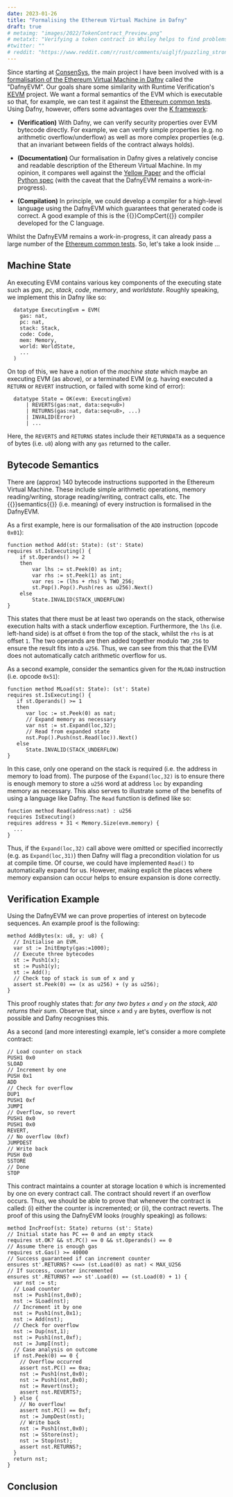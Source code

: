 ```yaml
---
date: 2023-01-26
title: "Formalising the Ethereum Virtual Machine in Dafny"
draft: true
# metaimg: "images/2022/TokenContract_Preview.png"
# metatxt: "Verifying a token contract in Whiley helps to find problems."
#twitter: ""
# reddit: "https://www.reddit.com/r/rust/comments/uigljf/puzzling_strong_updates_in_rust/"
---
```


Since starting at [ConsenSys](https://consensys.net/), the main project I have been involved with is a [formalisation of the Ethereum Virtual Machine in Dafny](https://github.com/ConsenSys/evm-dafny) called the "DafnyEVM".  Our goals share some similarity with Runtime Verification's [KEVM](https://github.com/runtimeverification/evm-semantics) project.  We want a formal semantics of the EVM which is executable so that, for example, we can test it against the [Ethereum common tests](https://github.com/ethereum/tests).  Using Dafny, however, offers some advantages over the [K framework](https://kframework.org/):

   * **(Verification)** With Dafny, we can verify security properties
     over EVM bytecode directly.  For example, we can verify simple
     properties (e.g. no arithmetic overflow/underflow) as well as
     more complex properties (e.g. that an invariant between fields of
     the contract always holds).

   * **(Documentation)** Our formalisation in Dafny gives a relatively
     concise and readable description of the Ethereum Virtual Machine.
     In my opinion, it compares well against the [Yellow
     Paper](https://ethereum.github.io/yellowpaper/paper.pdf) and the
     official [Python
     spec](https://github.com/ethereum/execution-specs) (with the
     caveat that the DafnyEVM remains a work-in-progress).
     
   * **(Compilation)** In principle, we could develop a compiler for a
     high-level language using the DafnyEVM which guarantees that
     generated code is correct.  A good example of this is the
     {{<wikip page="CompCert">}}CompCert{{</wikip>}} compiler
     developed for the C language.

Whilst the DafnyEVM remains a work-in-progress, it can already pass a
large number of the [Ethereum common
tests](https://github.com/ethereum/tests).  So, let's take a look
inside ...

## Machine State

An executing EVM contains various key components of the executing
state such as _gas_, _pc_, _stack_, _code_, _memory_, and
_worldstate_.  Roughly speaking, we implement this in Dafny like so:

```dafny
  datatype ExecutingEvm = EVM(
    gas: nat, 
    pc: nat, 
    stack: Stack, 
    code: Code,
    mem: Memory, 
    world: WorldState, 
    ...
  )
```

On top of this, we have a notion of the _machine state_ which maybe an
executing EVM (as above), or a terminated EVM (e.g. having executed a
`RETURN` or `REVERT` instruction, or failed with some kind of error):

```dafny
  datatype State = OK(evm: ExecutingEvm) 
      | REVERTS(gas:nat, data:seq<u8>)
      | RETURNS(gas:nat, data:seq<u8>, ...) 
      | INVALID(Error) 
      | ...
```

Here, the `REVERTS` and `RETURNS` states include their `RETURNDATA` as
a sequence of bytes (i.e. `u8`) along with any `gas` returned to the
caller.

## Bytecode Semantics

There are (approx) 140 bytecode instructions supported in the Ethereum
Virtual Machine.  These include simple arithmetic operations, memory
reading/writing, storage reading/writing, contract calls, etc.  The
{{<wikip page="Semantics_(computer_science)">}}semantics{{</wikip>}}
(i.e. meaning) of every instruction is formalised in the DafnyEVM.

As a first example, here is our formalisation of the `ADD` instruction
(opcode `0x01`):

```dafny
function method Add(st: State): (st': State)
requires st.IsExecuting() {
    if st.Operands() >= 2
    then
        var lhs := st.Peek(0) as int;
        var rhs := st.Peek(1) as int;
        var res := (lhs + rhs) % TWO_256;
        st.Pop().Pop().Push(res as u256).Next()
    else
        State.INVALID(STACK_UNDERFLOW)
}
```

This states that there must be at least two operands on the stack,
otherwise execution halts with a stack underflow exception.
Furthermore, the `lhs` (i.e. left-hand side) is at offset `0` from the
top of the stack, whilst the `rhs` is at offset `1`.  The two operands
are then added together modulo `TWO_256` to ensure the result fits
into a `u256`.  Thus, we can see from this that the EVM does not
automatically catch arithmetic overflow for us.

As a second example, consider the semantics given for the `MLOAD`
instruction (i.e. opcode `0x51`):

```dafny
function method MLoad(st: State): (st': State)
requires st.IsExecuting() {
   if st.Operands() >= 1
   then
      var loc := st.Peek(0) as nat;
      // Expand memory as necessary
      var nst := st.Expand(loc,32);
      // Read from expanded state
      nst.Pop().Push(nst.Read(loc)).Next()
   else
      State.INVALID(STACK_UNDERFLOW)
}
```

In this case, only one operand on the stack is required (i.e. the
address in memory to load from).  The purpose of the `Expand(loc,32)`
is to ensure there is enough memory to store a `u256` word at address
`loc` by expanding memory as necessary.  This also serves to
illustrate some of the benefits of using a language like Dafny.  The
`Read` function is defined like so:

```Dafny
function method Read(address:nat) : u256
requires IsExecuting()
requires address + 31 < Memory.Size(evm.memory) { 
  ... 
}
```

Thus, if the `Expand(loc,32)` call above were omitted or specified
incorrectly (e.g. as `Expand(loc,31)`) then Dafny will flag a
precondition violation for us at compile time.  Of course, we could
have implemented `Read()` to automatically expand for us.  However,
making explicit the places where memory expansion can occur helps to
ensure expansion is done correctly.

## Verification Example

Using the DafnyEVM we can prove properties of interest on bytecode
sequences.  An example proof is the following:

```Dafny
method AddBytes(x: u8, y: u8) {
  // Initialise an EVM.
  var st := InitEmpty(gas:=1000);
  // Execute three bytecodes
  st := Push1(x);
  st := Push1(y);
  st := Add();
  // Check top of stack is sum of x and y
  assert st.Peek(0) == (x as u256) + (y as u256);
}
```

This proof roughly states that: _for any two bytes `x` and `y` on the
stack, `ADD` returns their sum_.  Observe that, since `x` and `y` are
bytes, overflow is not possible and Dafny recognises this.

As a second (and more interesting) example, let's consider a more
complete contract:

```Dafny
// Load counter on stack
PUSH1 0x0
SLOAD
// Increment by one
PUSH 0x1
ADD 
// Check for overflow
DUP1
PUSH1 0xf
JUMPI
// Overflow, so revert
PUSH1 0x0
PUSH1 0x0
REVERT,
// No overflow (0xf) 
JUMPDEST
// Write back
PUSH 0x0
SSTORE
// Done
STOP
```

This contract maintains a counter at storage location `0` which is
incremented by one on every contract call.  The contract should revert
if an overflow occurs.  Thus, we should be able to prove that whenever
the contract is called: (i) either the counter is incremented; or
(ii), the contract reverts.  The proof of this using the DafnyEVM
looks (roughly speaking) as follows:

```Whiley
method IncProof(st: State) returns (st': State)
// Initial state has PC == 0 and an empty stack
requires st.OK? && st.PC() == 0 && st.Operands() == 0
// Assume there is enough gas
requires st.Gas() >= 40000
// Success guaranteed if can increment counter
ensures st'.RETURNS? <==> (st.Load(0) as nat) < MAX_U256
// If success, counter incremented
ensures st'.RETURNS? ==> st'.Load(0) == (st.Load(0) + 1) {
  var nst := st;
  // Load counter
  nst := Push1(nst,0x0);
  nst := SLoad(nst);
  // Increment it by one
  nst := Push1(nst,0x1);
  nst := Add(nst);
  // Check for overflow
  nst := Dup(nst,1);
  nst := Push1(nst,0xf);
  nst := JumpI(nst);
  // Case analysis on outcome
  if nst.Peek(0) == 0 {
    // Overflow occurred
    assert nst.PC() == 0xa;
    nst := Push1(nst,0x0);
    nst := Push1(nst,0x0);
    nst := Revert(nst);
    assert nst.REVERTS?;
  } else {
    // No overflow!
    assert nst.PC() == 0xf;
    nst := JumpDest(nst);
    // Write back
    nst := Push1(nst,0x0);
    nst := SStore(nst);
    nst := Stop(nst);
    assert nst.RETURNS?;
  }
  return nst;
}
```

## Conclusion


